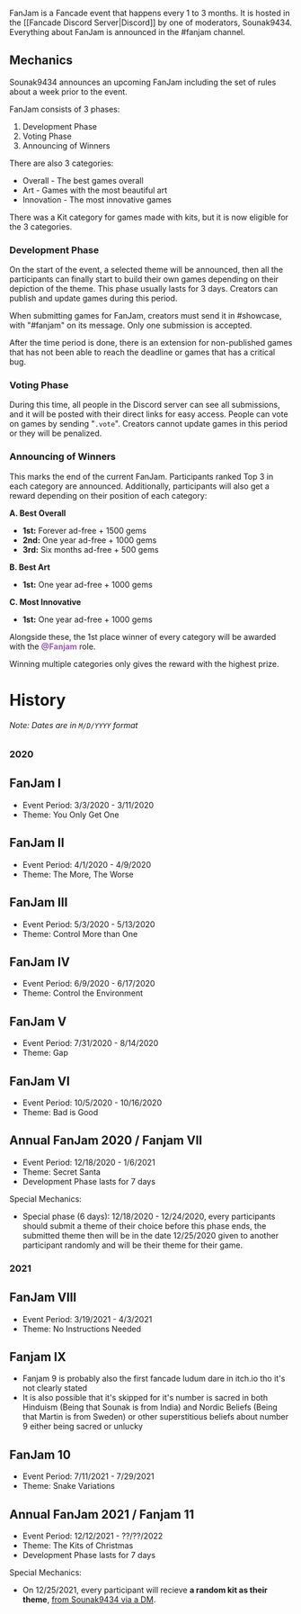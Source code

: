 FanJam is a Fancade event that happens every 1 to 3 months. It is hosted in the [[Fancade Discord Server|Discord]] by one of moderators, Sounak9434. Everything about FanJam is announced in the #fanjam channel.

## Mechanics

Sounak9434 announces an upcoming FanJam including the set of rules about a week prior to the event.

FanJam consists of 3 phases:

1. Development Phase
2. Voting Phase
3. Announcing of Winners

There are also 3 categories:

- Overall - The best games overall
- Art - Games with the most beautiful art
- Innovation - The most innovative games

There was a Kit category for games made with kits, but it is now eligible for the 3 categories.

### Development Phase

On the start of the event, a selected theme will be announced, then all the participants can finally start to build their own games depending on their depiction of the theme. This phase usually lasts for 3 days. Creators can publish and update games during this period.

When submitting games for FanJam, creators must send it in #showcase, with "#fanjam" on its message. Only one submission is accepted.

After the time period is done, there is an extension for non-published games that has not been able to reach the deadline or games that has a critical bug.

### Voting Phase

During this time, all people in the Discord server can see all submissions, and it will be posted with their direct links for easy access. People can vote on games by sending "`.vote`". Creators cannot update games in this period or they will be penalized.

### Announcing of Winners

This marks the end of the current FanJam. Participants ranked Top 3 in each category are announced. Additionally, participants will also get a reward depending on their position of each category:

**A. Best Overall**  
- <b>1st:</b> Forever ad-free + 1500 gems  
- <b>2nd:</b> One year ad-free + 1000 gems  
- <b>3rd:</b> Six months ad-free + 500 gems  

**B. Best Art** 
- <b>1st:</b> One year ad-free + 1000 gems  

**C. Most Innovative** 
- <b>1st:</b> One year ad-free + 1000 gems  

Alongside these, the 1st place winner of every category will be awarded with the **<font color="9b59b6">@Fanjam</font>** role.

Winning multiple categories only gives the reward with the highest prize.

# History 
###### Note: Dates are in `M/D/YYYY` format
### 2020

## FanJam I
- Event Period: 3/3/2020 - 3/11/2020
- Theme: You Only Get One

## FanJam II
- Event Period: 4/1/2020 - 4/9/2020
- Theme: The More, The Worse

## FanJam III
- Event Period: 5/3/2020 - 5/13/2020
- Theme: Control More than One

## FanJam IV
- Event Period: 6/9/2020 - 6/17/2020
- Theme: Control the Environment

## FanJam V
- Event Period: 7/31/2020 - 8/14/2020
- Theme: Gap

## FanJam VI
- Event Period: 10/5/2020 - 10/16/2020
- Theme: Bad is Good

## Annual FanJam 2020 / Fanjam VII
- Event Period: 12/18/2020 - 1/6/2021
- Theme: Secret Santa
- Development Phase lasts for 7 days

Special Mechanics:
- Special phase (6 days): 
12/18/2020 - 12/24/2020, every participants should submit a theme of their choice before this phase ends, the submitted theme then will be in the date 12/25/2020 given to another participant randomly and will be their theme for their game.

### 2021

## FanJam VIII
- Event Period: 3/19/2021 - 4/3/2021
- Theme: No Instructions Needed

## Fanjam IX
- Fanjam 9 is probably also the first fancade ludum dare in itch.io tho it's not clearly stated
- It is also possible that it's skipped for it's number is sacred in both Hinduism (Being that Sounak is from India) and Nordic Beliefs (Being that Martin is from Sweden) or other superstitious beliefs about number 9 either being sacred or unlucky

## FanJam 10
- Event Period: 7/11/2021 - 7/29/2021
- Theme: Snake Variations

## Annual FanJam 2021 / Fanjam 11
- Event Period: 12/12/2021 - ??/??/2022
- Theme: The Kits of Christmas
- Development Phase lasts for 7 days

Special Mechanics:
- On 12/25/2021, every participant will recieve **a random kit as their theme**, <u>from Sounak9434 via a DM</u>.